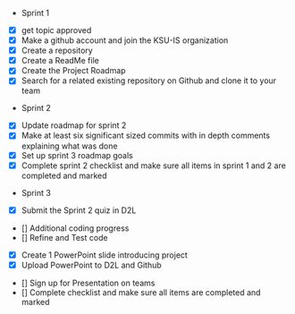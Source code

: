 - Sprint 1
- [x] get  topic approved
- [x] Make a github account and join the KSU-IS organization
- [x] Create a repository
- [x] Create a ReadMe file
- [x] Create the Project Roadmap
- [x] Search for a related existing repository on Github and clone it to your team
- Sprint 2
- [x] Update roadmap for sprint 2
- [x] Make at least six significant sized commits with in depth comments explaining what was done
- [x] Set up sprint 3 roadmap goals
- [x] Complete sprint 2 checklist and make sure all items in sprint 1 and 2 are completed and marked
- Sprint 3
- [x] Submit the Sprint 2 quiz in D2L
- [] Additional coding progress
- [] Refine and Test code
- [x] Create 1 PowerPoint slide introducing project
- [x] Upload PowerPoint to D2L and Github
- [] Sign up for Presentation on teams
- [] Complete checklist and make sure all items are completed and marked